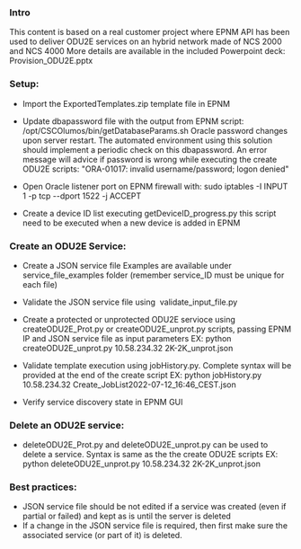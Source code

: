 ### Intro

This content is based on a real customer project where EPNM API has been used to deliver ODU2E 
services on an hybrid network made of NCS 2000 and NCS 4000
More details are available in the included Powerpoint deck: Provision_ODU2E.pptx

### Setup:

- Import the ExportedTemplates.zip template file in EPNM

- Update dbapassword file with the output from EPNM script:
	/opt/CSCOlumos/bin/getDatabaseParams.sh
	Oracle password changes upon server restart. The automated environment using this solution
	should implement a periodic check on this dbapassword. An error message will advice if
	password is wrong while executing the create ODU2E scripts:
	"ORA-01017: invalid username/password; logon denied" 

- Open Oracle listener port on EPNM firewall with:
	sudo iptables -I INPUT 1 -p tcp --dport 1522 -j ACCEPT

- Create a device ID list executing getDeviceID_progress.py
    this script need to be executed when a new device is added in EPNM

### Create an ODU2E Service:

- Create a JSON service file
    Examples are available under service_file_examples folder (remember 
    service_ID must be unique for each file)

- Validate the JSON service file using  validate_input_file.py

- Create a protected or unprotected ODU2E servioce using createODU2E_Prot.py or createODU2E_unprot.py 
    scripts, passing EPNM IP and JSON service file as input parameters
    EX: python createODU2E_unprot.py 10.58.234.32 2K-2K_unprot.json

- Validate template execution using jobHistory.py. 
    Complete syntax will be provided at the end of the create script
    EX: python jobHistory.py 10.58.234.32 Create_JobList2022-07-12_16:46_CEST.json 

- Verify service discovery state in EPNM GUI

### Delete an ODU2E service:

- deleteODU2E_Prot.py and deleteODU2E_unprot.py can be used to delete a service. 
    Syntax is same as the the create ODU2E scripts
    EX: python deleteODU2E_unprot.py 10.58.234.32 2K-2K_unprot.json

### Best practices:

- JSON service file should be not edited if a service was created (even if partial or failed) and kept as is until the server is deleted
- If a change in the JSON service file is required, then first make sure the associated service (or part of it) is deleted.
